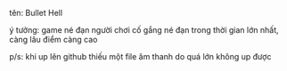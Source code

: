 tên: Bullet Hell

ý tưởng: game né đạn
người chơi cố gắng né đạn trong thời gian lớn nhất, càng lâu điểm càng cao

p/s: khi up lên github thiếu một file âm thanh do quá lớn không up được


